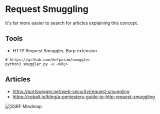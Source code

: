 # Request Smuggling

It's far more easier to search for articles explaining this concept.

## Tools

- HTTP Request Smuggler, Burp extension

```
# https://github.com/defparam/smuggler
python3 smuggler.py -u <URL>
```

## Articles

- https://portswigger.net/web-security/request-smuggling
- https://cobalt.io/blog/a-pentesters-guide-to-http-request-smuggling

![SSRF Mindmap](/requestsmuggling.jpg)
